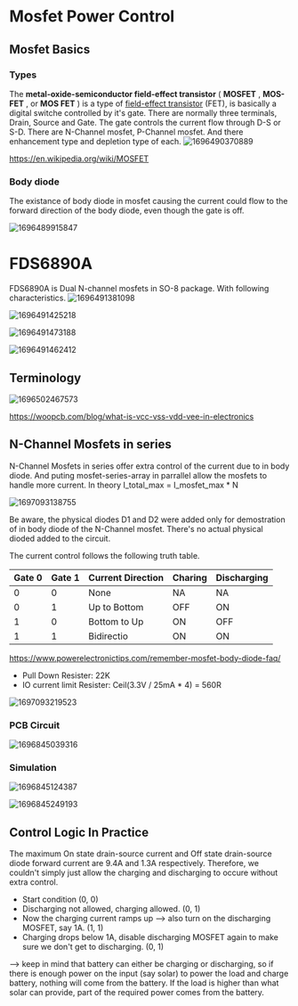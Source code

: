 # Mosfet Power Control

## Mosfet Basics

### Types

The **metal-oxide-semiconductor field-effect transistor** ( **MOSFET** ,  **MOS-FET** , or  **MOS FET** ) is a type of [field-effect transistor](https://en.wikipedia.org/wiki/Field-effect_transistor "Field-effect transistor") (FET), is basically a digital switche controlled by it's gate. There are normally three terminals, Drain, Source and Gate. The gate controls the current flow through D-S or S-D. There are N-Channel mosfet, P-Channel mosfet. And there enhancement type and depletion type of each.
![1696490370889](image/README/1696490370889.png)

https://en.wikipedia.org/wiki/MOSFET

### Body diode

The existance of body diode in mosfet causing the current could flow to the forward direction of the body diode, even though the gate is off.

![1696489915847](image/README/1696489915847.png)

# FDS6890A

FDS6890A is Dual N-channel mosfets in SO-8 package. With following characteristics.
![1696491381098](image/README/1696491381098.png)

![1696491425218](image/README/1696491425218.png)

![1696491473188](image/README/1696491473188.png)

![1696491462412](image/README/1696491462412.png)

## Terminology

![1696502467573](image/README/1696502467573.png)

https://woopcb.com/blog/what-is-vcc-vss-vdd-vee-in-electronics

## N-Channel Mosfets in series

N-Channel Mosfets in series offer extra control of the current due to in body diode. And puting mosfet-series-array in parrallel allow the mosfets to handle more current. In theory I_total_max = I_mosfet_max * N

![1697093138755](image/README/1697093138755.png)

Be aware, the physical diodes D1 and D2 were added only for demostration of in body diode of the N-Channel mosfet. There's no actual physical dioded added to the circuit.

The current control follows the following truth table.

| Gate 0 | Gate 1 | Current Direction | Charing | Discharging |
| ------ | ------ | ----------------- | ------- | ----------- |
| 0      | 0      | None              | NA      | NA          |
| 0      | 1      | Up to Bottom      | OFF     | ON          |
| 1      | 0      | Bottom to Up      | ON      | OFF         |
| 1      | 1      | Bidirectio        | ON      | ON          |

https://www.powerelectronictips.com/remember-mosfet-body-diode-faq/

* Pull Down Resister: 22K
* IO current limit Resister: Ceil(3.3V / 25mA * 4) = 560R

![1697093219523](image/README/1697093219523.png)

### PCB Circuit

![1696845039316](image/README/1696845039316.png)

### Simulation

![1696845124387](image/README/1696845124387.png)

![1696845249193](image/README/1696845249193.png)

## Control Logic In Practice

The maximum On state drain-source current and Off state drain-source diode forward current are 9.4A and 1.3A respectively. Therefore, we couldn't simply just allow the charging and discharging to occure without extra control.

- Start condition (0, 0)
- Discharging not allowed, charging allowed. (0, 1)
- Now the charging current ramps up --> also turn on the discharging MOSFET, say 1A. (1, 1)
- Charging drops below 1A, disable discharging MOSFET again to make sure we don't get to discharging. (0, 1)

--> keep in mind that
battery can either be charging or discharging, so if there is enough
power on the input (say solar) to power the load and charge battery,
nothing will come from the battery. If the load is higher than what
solar can provide, part of the required power comes from the battery.
